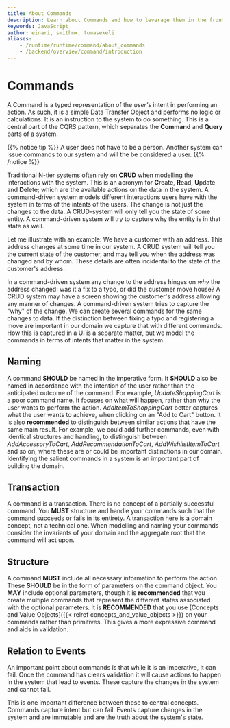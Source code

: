 ```yaml
---
title: About Commands
description: Learn about Commands and how to leverage them in the frontend
keywords: JavaScript
author: einari, smithmx, tomasekeli
aliases:
    - /runtime/runtime/command/about_commands
    - /backend/overview/command/introduction
---
```


# Commands

A Command is a typed representation of the *user's* intent in performing an action.  As such, it is a simple Data Transfer Object and performs no logic or calculations.  It is an instruction to the system to do something. This is a central part of the CQRS pattern, which separates the **Command** and **Query** parts of a system.

{{% notice tip %}} 
A user does not have to be a person.  Another system can issue commands to our system and will the be considered a user.
{{% /notice %}}

Traditional N-tier systems often rely on **CRUD** when modelling the interactions with the system. This is an acronym for **C**reate, **R**ead, **U**pdate and **D**elete; which are the available actions on the data in the system. A command-driven system models different interactions users have with the system in terms of the intents of the users. The change is not just the changes to the data. A CRUD-system will only tell you the state of some entity. A command-driven system will try to capture why the entity is in that state as well.

Let me illustrate with an example: We have a customer with an address. This address changes at some time in our system. A CRUD system will tell you the current state of the customer, and may tell you when the address was changed and by whom. These details are often incidental to the state of the customer's address.

In a command-driven system any change to the address hinges on *why* the address changed: was it a fix to a typo, or did the customer move house? A CRUD system may have a screen showing the customer's address allowing any manner of changes. A command-driven system tries to capture the "why" of the change. We can create several commands for the same changes to data. If the distinction between fixing a typo and registering a move are important in our domain we capture that with different commands. How this is captured in a UI is a separate matter, but we model the commands in terms of intents that matter in the system.

## Naming

A command **SHOULD** be named in the imperative form.  It **SHOULD** also be named in accordance with the intention of the user
rather than the anticipated outcome of the command.  For example, *UpdateShoppingCart* is a poor command name.  It focuses on what will happen, rather than why the user wants to perform the action.  *AddItemToShoppingCart* better captures what the user wants to achieve, when clicking on an "Add to Cart" button.  It is also **recommended** to distinguish between similar actions that have the same main result.  For example, we could add further commands, even with identical structures and handling, to distinguish between *AddAccessoryToCart*, *AddRecommendationToCart*, *AddWishlistItemToCart* and so on, where these are or could be important distinctions in our domain. Identifying the salient commands in a system is an important part of building the domain.

## Transaction

A command is a transaction. There is no concept of a partially successful command.  You **MUST** structure and handle your commands such that the command succeeds or fails in its entirety. A transaction here is a domain concept, not a technical one. When modelling and naming your commands consider the invariants of your domain and the aggregate root that the command will act upon.

## Structure

A command **MUST** include all necessary information to perform the action.  These **SHOULD** be in the form of parameters on the command object. You **MAY** include optional parameters, though it is **recommended** that you create multiple commands that represent the different states associated with the optional parameters.  It is **RECOMMENDED** that you use [Concepts and Value Objects]({{< relref concepts_and_value_objects >}}) on your commands rather than primitives. This gives a more expressive command and aids in validation.

## Relation to Events

An important point about commands is that while it is an imperative, it can fail. Once the command has clears validation it will cause actions to happen in the system that lead to events. These capture the changes in the system and cannot fail.

This is one important difference between these to central concepts. Commands capture intent but can fail. Events capture changes in the system and are immutable and are the truth about the system's state.
